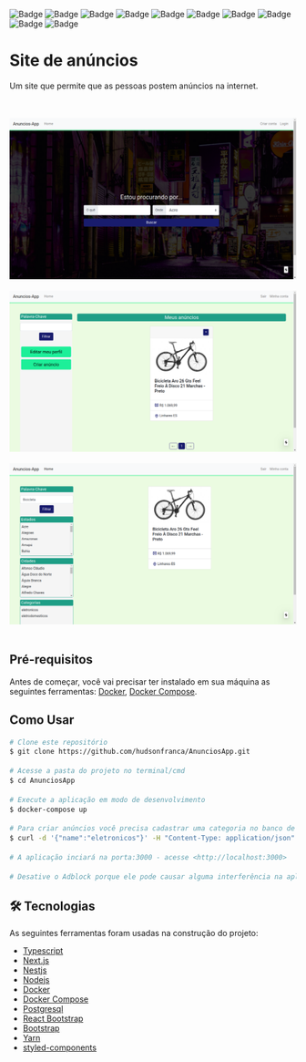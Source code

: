 ![Badge](https://img.shields.io/badge/TypeScript-007ACC?style=flat&logo=typescript&logoColor=white)
![Badge](https://img.shields.io/badge/next.js-000000?style=flat&logo=nextdotjs&logoColor=white)
![Badge](https://img.shields.io/badge/NestJS-e0234e?style=flat&logo=nestjs&logoColor=white)
![Badge](https://img.shields.io/badge/Node.js-339933?style=flat&logo=nodedotjs&logoColor=white)
![Badge](https://img.shields.io/badge/Yarn-2C8EBB?style=flat&logo=yarn&logoColor=white)
![Badge](https://img.shields.io/badge/Bootstrap-563D7C?style=flat&logo=bootstrap&logoColor=white)
![Badge](https://img.shields.io/badge/Sass-CC6699?style=flat&logo=sass&logoColor=white)
![Badge](https://img.shields.io/badge/Docker-2CA5E0?style=flat&logo=docker&logoColor=white)
![Badge](https://img.shields.io/badge/styled--components-DB7093?style=flat&logo=styled-components&logoColor=white)
![Badge](https://img.shields.io/badge/PostgreSQL-316192?style=flat&logo=postgresql&logoColor=white)

# Site de anúncios

Um site que permite que as pessoas postem anúncios na internet.

<p>
<br/>
<br/>
<img src="images/1.png">
<br/>
<br/>
<img src="images/2.png">
<br/>
<br/>
<img src="images/3.png">
<br/>
<br/>
</p>


## Pré-requisitos
Antes de começar, você vai precisar ter instalado em sua máquina as seguintes ferramentas: [Docker](https://www.docker.com/), [Docker Compose](https://docs.docker.com/compose/install/).

## Como Usar

```bash
# Clone este repositório
$ git clone https://github.com/hudsonfranca/AnunciosApp.git

# Acesse a pasta do projeto no terminal/cmd
$ cd AnunciosApp

# Execute a aplicação em modo de desenvolvimento
$ docker-compose up  

# Para criar anúncios você precisa cadastrar uma categoria no banco de dados
$ curl -d '{"name":"eletronicos"}' -H "Content-Type: application/json" -X POST http://localhost:4000/category

# A aplicação inciará na porta:3000 - acesse <http://localhost:3000>

# Desative o Adblock porque ele pode causar alguma interferência na aplicação.
```

## 🛠 Tecnologias

As seguintes ferramentas foram usadas na construção do projeto:

- [Typescript](https://www.typescriptlang.org/)
- [Next.js](https://nextjs.org/)
- [Nestjs](https://nestjs.com/)
- [Nodejs](https://nodejs.org/en/)
- [Docker](https://www.docker.com/)
- [Docker Compose](https://docs.docker.com/compose/install/)
- [Postgresql](https://www.postgresql.org/)
- [React Bootstrap](https://react-bootstrap.github.io/)
- [Bootstrap](https://getbootstrap.com/)
- [Yarn](https://yarnpkg.com/)
- [styled-components](https://styled-components.com/)





